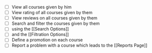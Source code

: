 


- [ ] View all courses given by him
- [ ] View rating of all courses given by them
- [ ] View reviews on all courses given by them
- [ ] Search and filter the courses given by them 
- [ ] using the [[Search Options]]
- [ ] and the [[Filtration Options]]
- [ ] Define a promotion on each course
- [ ] Report a problem with a course which leads to the [[Reports Page]]
